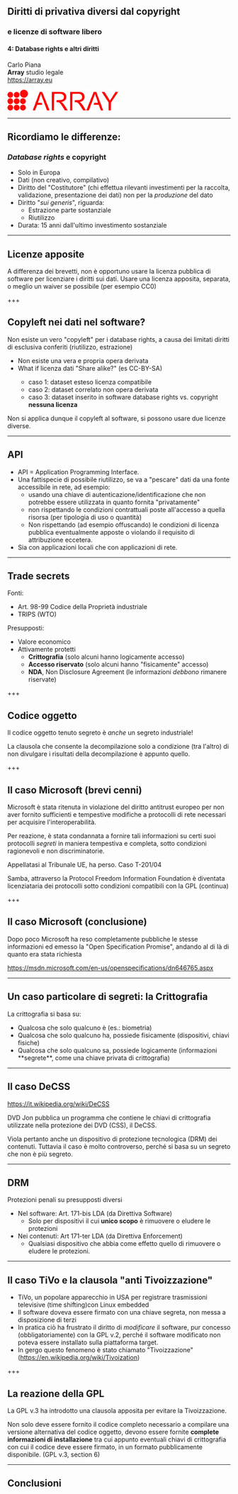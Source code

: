 ##  Diritti di privativa diversi dal copyright
### e licenze di software libero

#### 4: Database rights e altri diritti

Carlo Piana  
<span class="fa-red">**Array**</span> studio legale  
https://array.eu

<div class="borderless fragment" >

![Logo](css/theme/logo_array.png)

</div>

---

## Ricordiamo le differenze:

### _Database rights_ e copyright

- Solo in Europa
- Dati (non creativo, compilativo)
- Diritto del "Costitutore" (chi effettua rilevanti investimenti per la raccolta, validazione, presentazione dei dati)
non per la _produzione_ del dato
- Diritto "_sui generis_", riguarda:
    - Estrazione parte sostanziale
    - Riutilizzo
- Durata: 15 anni dall'ultimo investimento sostanziale


---

## Licenze apposite

A differenza dei brevetti, non è opportuno usare la licenza pubblica di software per licenziare i diritti sui dati. Usare una licenza apposita, separata, o meglio un waiver se possibile (per esempio CC0)

+++

## Copyleft nei dati <i class="fa fa-arrow-right"></i> nel software?

Non esiste un vero "copyleft" per i database rights, a causa dei limitati diritti di esclusiva conferiti (riutilizzo, estrazione)

<ul>
<li class="fragment">Non esiste una vera e propria opera derivata</li>
<li class="fragment">What if licenza dati "Share alike?" (es CC-BY-SA)</li>
  <ul>
    <li class="fragment">caso 1: dataset esteso <i class="fa fa-arrow-right"></i> licenza compatibile</li>
    <li class="fragment">caso 2: dataset correlato <i class="fa fa-arrow-right"></i> non opera derivata</li>
    <li class="fragment">caso 3: dataset inserito in software  database rights vs. copyright <span class="fragment"> <i class="fa fa-arrow-right"></i> <strong>nessuna licenza</strong></span> </li>
  </ul>
</ul>

<span class="fragment">Non si applica dunque il copyleft al software, si possono usare due licenze diverse.</span>

---

## API

- API = Application Programming Interface.
- Una fattispecie di possibile riutilizzo, se va a "pescare" dati da una fonte accessibile in rete, ad esempio:
    - usando una chiave di autenticazione/identificazione che non potrebbe essere utilizzata in quanto fornita "privatamente"
    - non rispettando le condizioni contrattuali poste all'accesso a quella risorsa (per tipologia di uso o quantità)
    - Non rispettando (ad esempio offuscando) le condizioni di licenza pubblica eventualmente apposte o violando il requisito di attribuzione eccetera.
- Sia con applicazioni locali che con applicazioni di rete.

---

## Trade secrets

Fonti:

* Art. 98-99 Codice della Proprietà industriale
* TRIPS (WTO)

Presupposti:

* Valore economico
* Attivamente protetti
    - **Crittografia** (solo alcuni hanno logicamente accesso)
    - **Accesso riservato** (solo alcuni hanno "fisicamente" accesso)
    - **NDA**, Non Disclosure Agreement (le informazioni _debbono_ rimanere riservate)

+++

## Codice oggetto

Il codice oggetto tenuto segreto è _anche_ un segreto industriale!

La clausola che consente la decompilazione solo a condizione (tra l'altro) di non divulgare i risultati della decompilazione è appunto quello.

+++

## Il caso Microsoft (brevi cenni)

Microsoft è stata ritenuta in violazione del diritto antitrust europeo per non aver fornito sufficienti e tempestive modifiche a protocolli di rete necessari per acquisire l'interoperabilità.

Per reazione, è stata condannata a fornire tali informazioni su certi suoi protocolli _segreti_ in maniera tempestiva e completa, sotto condizioni ragionevoli e non discriminatorie.

Appellatasi al Tribunale UE, ha perso. Caso T-201/04

Samba, attraverso la Protocol Freedom Information Foundation è diventata licenziataria dei protocolli sotto condizioni compatibili con la GPL (continua)

+++

## Il caso Microsoft (conclusione)

Dopo poco Microsoft ha reso completamente pubbliche le stesse informazioni ed emesso la "Open Specification Promise", andando al di là di quanto era stata richiesta

<https://msdn.microsoft.com/en-us/openspecifications/dn646765.aspx>

---

## Un caso particolare di segreti: la Crittografia

La crittografia si basa su:
<ul>
<li class="fragment">Qualcosa che solo qualcuno è (es.: biometria)</li>
<li class="fragment">Qualcosa che solo qualcuno ha, possiede fisicamente (dispositivi, chiavi fisiche)</li>
<li class="fragment">Qualcosa che solo qualcuno sa, possiede logicamente (informazioni **segrete**, come una chiave privata di crittografia)</li>
</ul>

---

## Il caso DeCSS

<https://it.wikipedia.org/wiki/DeCSS>

DVD Jon pubblica un programma che contiene le chiavi di crittografia utilizzate nella protezione dei DVD (CSS), il DeCSS.

Viola pertanto anche un dispositivo di protezione tecnologica (DRM) dei contenuti. Tuttavia il caso è molto controverso, perché si basa su un segreto che non è più segreto.

---

## DRM

Protezioni penali su presupposti diversi
- Nel software: Art. 171-bis LDA (da Direttiva Software)
    - Solo per dispositivi il cui **unico scopo** è rimuovere o eludere le protezioni
- Nei contenuti: Art 171-ter LDA (da Direttiva Enforcement)
    - Qualsiasi dispositivo che abbia come effetto quello di rimuovere o eludere le protezioni.

---

## Il caso TiVo e la clausola "anti Tivoizzazione"

- TiVo, un popolare apparecchio in USA per registrare trasmissioni televisive (time shifting)con Linux embedded
- Il software doveva essere firmato con una chiave segreta, non messa a disposizione di terzi
- In pratica ciò ha frustrato il diritto di _modificare_ il software, pur concesso (obbligatoriamente) con la GPL v.2, perché il software modificato non poteva essere installato sulla piattaforma target.
- In gergo questo fenomeno è stato chiamato "Tivoizzazione"  (<https://en.wikipedia.org/wiki/Tivoization>)

+++

## La reazione della GPL

La GPL v.3 ha introdotto una clausola apposita per evitare la Tivoizzazione.

Non solo deve essere fornito il codice completo necessario a compilare una versione alternativa del codice oggetto, devono essere fornite **complete informazioni di installazione** tra cui appunto eventuali chiavi di crittografia con cui il codice deve essere firmato, in un formato pubblicamente disponibile. (GPL v.3, section 6)


---

## Conclusioni
